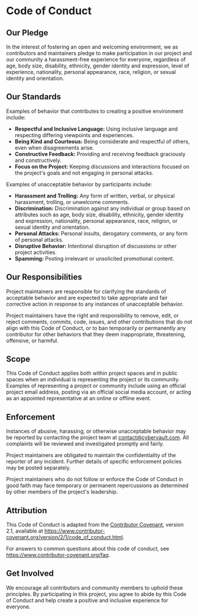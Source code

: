 # Code of Conduct

## Our Pledge

In the interest of fostering an open and welcoming environment, we as contributors and maintainers pledge to make participation in our project and our community a harassment-free experience for everyone, regardless of age, body size, disability, ethnicity, gender identity and expression, level of experience, nationality, personal appearance, race, religion, or sexual identity and orientation.

## Our Standards

Examples of behavior that contributes to creating a positive environment include:

- **Respectful and Inclusive Language:** Using inclusive language and respecting differing viewpoints and experiences.
- **Being Kind and Courteous:** Being considerate and respectful of others, even when disagreements arise.
- **Constructive Feedback:** Providing and receiving feedback graciously and constructively.
- **Focus on the Project:** Keeping discussions and interactions focused on the project's goals and not engaging in personal attacks.

Examples of unacceptable behavior by participants include:

- **Harassment and Trolling:** Any form of written, verbal, or physical harassment, trolling, or unwelcome comments.
- **Discrimination:** Discrimination against any individual or group based on attributes such as age, body size, disability, ethnicity, gender identity and expression, nationality, personal appearance, race, religion, or sexual identity and orientation.
- **Personal Attacks:** Personal insults, derogatory comments, or any form of personal attacks.
- **Disruptive Behavior:** Intentional disruption of discussions or other project activities.
- **Spamming:** Posting irrelevant or unsolicited promotional content.

## Our Responsibilities

Project maintainers are responsible for clarifying the standards of acceptable behavior and are expected to take appropriate and fair corrective action in response to any instances of unacceptable behavior.

Project maintainers have the right and responsibility to remove, edit, or reject comments, commits, code, issues, and other contributions that do not align with this Code of Conduct, or to ban temporarily or permanently any contributor for other behaviors that they deem inappropriate, threatening, offensive, or harmful.

## Scope

This Code of Conduct applies both within project spaces and in public spaces when an individual is representing the project or its community. Examples of representing a project or community include using an official project email address, posting via an official social media account, or acting as an appointed representative at an online or offline event.

## Enforcement

Instances of abusive, harassing, or otherwise unacceptable behavior may be reported by contacting the project team at [contact@cybervault.com](mailto:contact@cybervault.com). All complaints will be reviewed and investigated promptly and fairly.

Project maintainers are obligated to maintain the confidentiality of the reporter of any incident. Further details of specific enforcement policies may be posted separately.

Project maintainers who do not follow or enforce the Code of Conduct in good faith may face temporary or permanent repercussions as determined by other members of the project's leadership.

## Attribution

This Code of Conduct is adapted from the [Contributor Covenant](https://www.contributor-covenant.org), version 2.1, available at https://www.contributor-covenant.org/version/2/1/code_of_conduct.html.

For answers to common questions about this code of conduct, see https://www.contributor-covenant.org/faq.

## Get Involved

We encourage all contributors and community members to uphold these principles. By participating in this project, you agree to abide by this Code of Conduct and help create a positive and inclusive experience for everyone.
